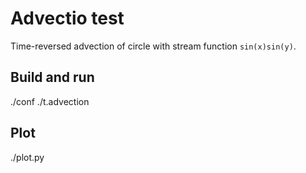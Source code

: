 # Advectio test

Time-reversed advection of circle with stream function `sin(x)sin(y)`.

## Build and run

  ./conf
  ./t.advection

## Plot

  ./plot.py
